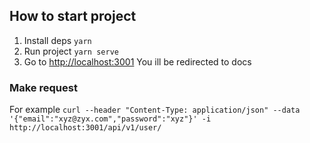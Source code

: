 ## How to start project
1. Install deps `yarn`
2. Run project `yarn serve`
3. Go to [http://localhost:3001](http://localhost:3001) You ill be redirected to docs


### Make request
For example
`curl --header "Content-Type: application/json" --data '{"email":"xyz@zyx.com","password":"xyz"}' -i http://localhost:3001/api/v1/user/`